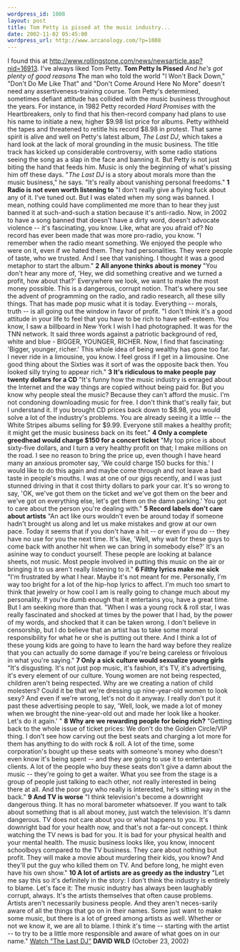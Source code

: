```yaml
--- 
wordpress_id: 1008
layout: post
title: Tom Petty is pissed at the music industry...
date: 2002-11-02 05:45:00
wordpress_url: http://www.arcanology.com/?p=1008
---
```

I found this at <a href="http://www.rollingstone.com/news/newsarticle.asp?nid=16913">http://www.rollingstone.com/news/newsarticle.asp?nid=16913</a>. I've always liked Tom Petty. <strong>Tom Petty Is Pissed</strong> <em>And he's got plenty of good reasons</em> <strong>T</strong>he man who told the world "I Won't Back Down," "Don't Do Me Like That" and "Don't Come Around Here No More" doesn't need any assertiveness-training course. Tom Petty's determined, sometimes defiant attitude has collided with the music business throughout the years. For instance, in 1982 Petty recorded <em>Hard Promises</em> with the Heartbreakers, only to find that his then-record company had plans to use his name to initiate a new, higher $9.98 list price for albums. Petty withheld the tapes and threatened to retitle his record $8.98 in protest. That same spirit is alive and well on Petty's latest album, <em>The Last DJ</em>, which takes a hard look at the lack of moral grounding in the music business. The title track has kicked up considerable controversy, with some radio stations seeing the song as a slap in the face and banning it. But Petty is not just biting the hand that feeds him. Music is only the beginning of what's pissing him off these days. "<em>The Last DJ</em> is a story about morals more than the music business," he says. "It's really about vanishing personal freedoms." <strong>1 Radio is not even worth listening to</strong> "I don't really give a flying fuck about any of it. I've tuned out. But I was elated when my song was banned. I mean, nothing could have complimented me more than to hear they just banned it at such-and-such a station because it's anti-radio. Now, in 2002 to have a song banned that doesn't have a dirty word, doesn't advocate violence -- it's fascinating, you know. Like, what are you afraid of? No record has ever been made that was more pro-radio, you know. "I remember when the radio meant something. We enjoyed the people who were on it, even if we hated them. They had personalities. They were people of taste, who we trusted. And I see that vanishing. I thought it was a good metaphor to start the album." <strong>2 All anyone thinks about is money</strong> "You don't hear any more of, 'Hey, we did something creative and we turned a profit, how about that?' Everywhere we look, we want to make the most money possible. This is a dangerous, corrupt notion. That's where you see the advent of programming on the radio, and radio research, all these silly things. That has made pop music what it is today. Everything -- morals, truth -- is all going out the window in favor of profit. "I don't think it's a good attitude in your life to feel that you have to be rich to have self-esteem. You know, I saw a billboard in New York I wish I had photographed. It was for the TNN network. It said three words against a patriotic background of red, white and blue - BIGGER, YOUNGER, RICHER. Now, I find that fascinating: 'Bigger, younger, richer.' This whole idea of being wealthy has gone too far. I never ride in a limousine, you know. I feel gross if I get in a limousine. One good thing about the Sixties was it sort of was the opposite back then. You looked silly trying to appear rich." <strong>3 It's ridiculous to make people pay twenty dollars for a CD</strong> "It's funny how the music industry is enraged about the Internet and the way things are copied without being paid for. But you know why people steal the music? Because they can't afford the music. I'm not condoning downloading music for free. I don't think that's really fair, but I understand it. If you brought CD prices back down to $8.98, you would solve a lot of the industry's problems. You are already seeing it a little -- the White Stripes albums selling for $9.99. Everyone still makes a healthy profit; it might get the music business back on its feet." <strong>4 Only a complete greedhead would charge $150 for a concert ticket</strong> "My top price is about sixty-five dollars, and I turn a very healthy profit on that; I make millions on the road. I see no reason to bring the price up, even though I have heard many an anxious promoter say, 'We could charge 150 bucks for this.' I would like to do this again and maybe come through and not leave a bad taste in people's mouths. I was at one of our gigs recently, and I was just stunned driving in that it cost thirty dollars to park your car. It's so wrong to say, 'OK, we've got them on the ticket and we've got them on the beer and we've got on everything else, let's get them on the damn parking.' You got to care about the person you're dealing with." <strong>5 Record labels don't care about artists</strong> "An act like ours wouldn't even be around today if someone hadn't brought us along and let us make mistakes and grow at our own pace. Today it seems that if you don't have a hit -- or even if you do -- they have no use for you the next time. It's like, 'Well, why wait for these guys to come back with another hit when we can bring in somebody else?' It's an asinine way to conduct yourself. These people are looking at balance sheets, not music. Most people involved in putting this music on the air or bringing it to us aren't really listening to it." <strong>6 Filthy lyrics make me sick</strong> "I'm frustrated by what I hear. Maybe it's not meant for me. Personally, I'm way too bright for a lot of the hip-hop lyrics to affect. I'm much too smart to think that jewelry or how cool I am is really going to change much about my personality. If you're dumb enough that it entertains you, have a great time. But I am seeking more than that. "When I was a young rock & roll star, I was really fascinated and shocked at times by the power that I had, by the power of my words, and shocked that it can be taken wrong. I don't believe in censorship, but I do believe that an artist has to take some moral responsibility for what he or she is putting out there. And I think a lot of these young kids are going to have to learn the hard way before they realize that you can actually do some damage if you're being careless or frivolous in what you're saying." <strong>7 Only a sick culture would sexualize young girls</strong> "It's disgusting. It's not just pop music, it's fashion, it's TV, it's advertising, it's every element of our culture. Young women are not being respected, children aren't being respected. Why are we creating a nation of child molesters? Could it be that we're dressing up nine-year-old women to look sexy? And even if we're wrong, let's not do it anyway. I really don't put it past these advertising people to say, 'Well, look, we made a lot of money when we brought the nine-year-old out and made her look like a hooker. Let's do it again.' " <strong>8 Why are we rewarding people for being rich?</strong> "Getting back to the whole issue of ticket prices: We don't do the Golden Circle/VIP thing. I don't see how carving out the best seats and charging a lot more for them has anything to do with rock & roll. A lot of the time, some corporation's bought up these seats with someone's money who doesn't even know it's being spent -- and they are going to use it to entertain clients. A lot of the people who buy these seats don't give a damn about the music -- they're going to get a waiter. What you see from the stage is a group of people just talking to each other, not really interested in being there at all. And the poor guy who really is interested, he's sitting way in the back." <strong>9 And TV is worse</strong> "I think television's become a downright dangerous thing. It has no moral barometer whatsoever. If you want to talk about something that is all about money, just watch the television. It's damn dangerous. TV does not care about you or what happens to you. It's downright bad for your health now, and that's not a far-out concept. I think watching the TV news is bad for you. It is bad for your physical health and your mental health. The music business looks like, you know, innocent schoolboys compared to the TV business. They care about nothing but profit. They will make a movie about murdering their kids, you know? And they'll put the guy who killed them on TV. And before long, he might even have his own show." <strong>10 A lot of artists are as greedy as the industry</strong> "Let me say this so it's definitely in the story: I don't think the industry is entirely to blame. Let's face it: The music industry has always been laughably corrupt, always. It's the artists themselves that often cause problems. Artists aren't necessarily business people. And they aren't neces-sarily aware of all the things that go on in their names. Some just want to make some music, but there is a lot of greed among artists as well. Whether or not we know it, we are all to blame. I think it's time -- starting with the artist -- to try to be a little more responsible and aware of what goes on in our name." <a href="http://www.rollingstone.com/artists/videos.asp?oid=399&cf=399">Watch "The Last DJ"</a> <strong>DAVID WILD</strong> (October 23, 2002)